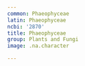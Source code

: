 ```yaml
---
common: Phaeophyceae
latin: Phaeophyceae
ncbi: '2870'
title: Phaeophyceae
group: Plants and Fungi
image: .na.character

---
```


